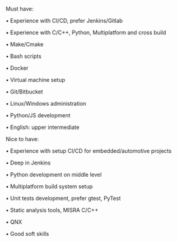 Must have:

• Experience with CI/CD, prefer Jenkins/Gitlab

• Experience with C/C++, Python, Multiplatform and cross build

• Make/Cmake

• Bash scripts

• Docker

• Virtual machine setup

• Git/Bitbucket

• Linux/Windows administration

• Python/JS development

• English: upper intermediate

Nice to have:

• Experience with setup CI/CD for embedded/automotive projects

• Deep in Jenkins

• Python development on middle level

• Multiplatform build system setup

• Unit tests development, prefer gtest, PyTest

• Static analysis tools, MISRA C/C++

• QNX

• Good soft skills